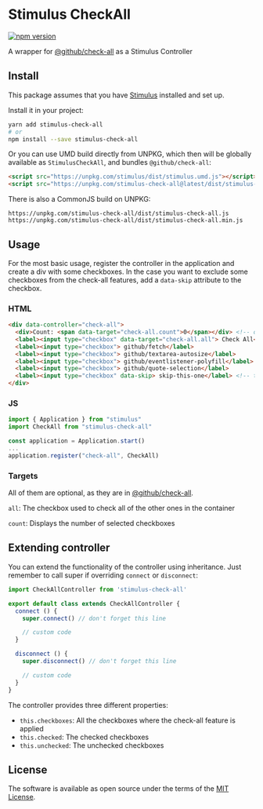 # Stimulus CheckAll
[![npm version](https://badge.fury.io/js/stimulus-check-all.svg)](https://badge.fury.io/js/stimulus-check-all)

A wrapper for [@github/check-all] as a Stimulus Controller

## Install
This package assumes that you have [Stimulus](https://stimulusjs.org/handbook/installing) installed and set up.

Install it in your project:
```sh
yarn add stimulus-check-all
# or
npm install --save stimulus-check-all
```

Or you can use UMD build directly from UNPKG, which then will be globally available as `StimulusCheckAll`, and bundles `@github/check-all`:
```html
<script src="https://unpkg.com/stimulus/dist/stimulus.umd.js"></script> <!-- Stimulus need to be loaded globally -->
<script src="https://unpkg.com/stimulus-check-all@latest/dist/stimulus-check-all.umd.js"></script> <!-- or '/dist/stimulus-check-all.umd.min.js' -->
```

There is also a CommonJS build on UNPKG:
```
https://unpkg.com/stimulus-check-all/dist/stimulus-check-all.js
https://unpkg.com/stimulus-check-all/dist/stimulus-check-all.min.js
```

## Usage

For the most basic usage, register the controller in the application and create a div with some checkboxes.
In the case you want to exclude some checkboxes from the check-all features, add a `data-skip` attribute to the checkbox.

### HTML
```html
<div data-controller="check-all">
  <div>Count: <span data-target="check-all.count">0</span></div> <!-- optional -->
  <label><input type="checkbox" data-target="check-all.all"> Check All</label> <!-- optional -->
  <label><input type="checkbox"> github/fetch</label>
  <label><input type="checkbox"> github/textarea-autosize</label>
  <label><input type="checkbox"> github/eventlistener-polyfill</label>
  <label><input type="checkbox"> github/quote-selection</label>
  <label><input type="checkbox" data-skip> skip-this-one</label> <!-- this one is skipped -->
</div>
```

### JS
```js
import { Application } from "stimulus"
import CheckAll from "stimulus-check-all"

const application = Application.start()
...
application.register("check-all", CheckAll)
```

### Targets

All of them are optional, as they are in [@github/check-all].

`all`: The checkbox used to check all of the other ones in the container

`count`: Displays the number of selected checkboxes

## Extending controller
You can extend the functionality of the controller using inheritance. Just remember to call super if overriding `connect` or `disconnect`:

```js
import CheckAllController from 'stimulus-check-all'

export default class extends CheckAllController {
  connect () {
    super.connect() // don't forget this line

    // custom code
  }

  disconnect () {
    super.disconnect() // don't forget this line

    // custom code
  }
}
```

The controller provides three different properties:
- `this.checkboxes`: All the checkboxes where the check-all feature is applied
- `this.checked`: The checked checkboxes
- `this.unchecked`: The unchecked checkboxes

## License

The software is available as open source under the terms of the [MIT License](https://opensource.org/licenses/MIT).

[@github/check-all]: https://github.com/github/check-all
